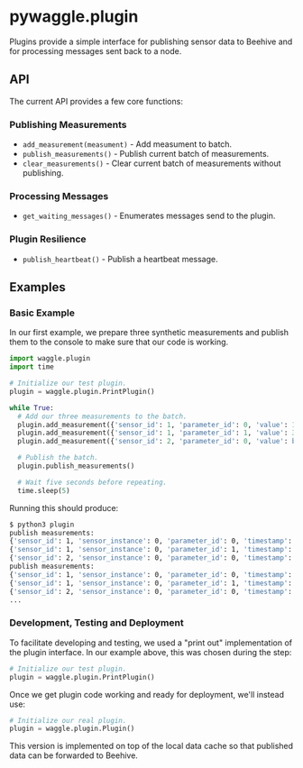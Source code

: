# pywaggle.plugin

Plugins provide a simple interface for publishing sensor data to Beehive and
for processing messages sent back to a node.

## API

The current API provides a few core functions:

### Publishing Measurements

* `add_measurement(measument)` - Add measument to batch.
* `publish_measurements()` - Publish current batch of measurements.
* `clear_measurements()` - Clear current batch of measurements without publishing.

### Processing Messages

* `get_waiting_messages()` - Enumerates messages send to the plugin.

### Plugin Resilience

* `publish_heartbeat()` - Publish a heartbeat message.

## Examples

### Basic Example

In our first example, we prepare three synthetic measurements and publish them
to the console to make sure that our code is working.

```python
import waggle.plugin
import time

# Initialize our test plugin.
plugin = waggle.plugin.PrintPlugin()

while True:
  # Add our three measurements to the batch.
  plugin.add_measurement({'sensor_id': 1, 'parameter_id': 0, 'value': 100})
  plugin.add_measurement({'sensor_id': 1, 'parameter_id': 1, 'value': 32.1})
  plugin.add_measurement({'sensor_id': 2, 'parameter_id': 0, 'value': b'blob of data'})

  # Publish the batch.
  plugin.publish_measurements()

  # Wait five seconds before repeating.
  time.sleep(5)
```

Running this should produce:

```sh
$ python3 plugin
publish measurements:
{'sensor_id': 1, 'sensor_instance': 0, 'parameter_id': 0, 'timestamp': 1532965991, 'type': 20, 'value': 100}
{'sensor_id': 1, 'sensor_instance': 0, 'parameter_id': 1, 'timestamp': 1532965991, 'type': 30, 'value': 32.099998474121094}
{'sensor_id': 2, 'sensor_instance': 0, 'parameter_id': 0, 'timestamp': 1532965991, 'type': 0, 'value': b'blob of data'}
publish measurements:
{'sensor_id': 1, 'sensor_instance': 0, 'parameter_id': 0, 'timestamp': 1532965996, 'type': 20, 'value': 100}
{'sensor_id': 1, 'sensor_instance': 0, 'parameter_id': 1, 'timestamp': 1532965996, 'type': 30, 'value': 32.099998474121094}
{'sensor_id': 2, 'sensor_instance': 0, 'parameter_id': 0, 'timestamp': 1532965996, 'type': 0, 'value': b'blob of data'}
...
```

### Development, Testing and Deployment

To facilitate developing and testing, we used a "print out" implementation of
the plugin interface. In our example above, this was chosen during the step:

```python
# Initialize our test plugin.
plugin = waggle.plugin.PrintPlugin()
```

Once we get plugin code working and ready for deployment, we'll instead use:

```python
# Initialize our real plugin.
plugin = waggle.plugin.Plugin()
```

This version is implemented on top of the local data cache so that published
data can be forwarded to Beehive.
